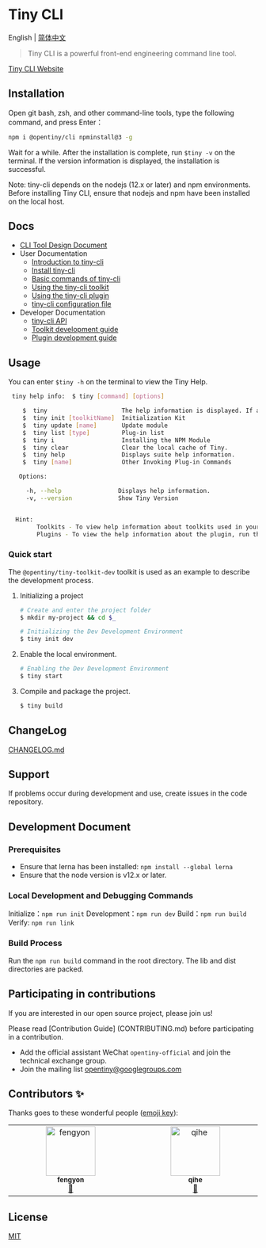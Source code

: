 # Tiny CLI

English | [简体中文](README.zh-CN.md)

> Tiny CLI is a powerful front-end engineering command line tool.

[Tiny CLI Website](https://opentiny.design/tiny-cli/home)


## Installation

Open git bash, zsh, and other command-line tools, type the following command, and press Enter：

```bash
npm i @opentiny/cli npminstall@3 -g
```

Wait for a while. After the installation is complete, run `$tiny -v` on the terminal. If the version information is displayed, the installation is successful.

Note: tiny-cli depends on the nodejs (12.x or later) and npm environments. Before installing Tiny CLI, ensure that nodejs and npm have been installed on the local host.

## Docs

* [CLI Tool Design Document](docs/tool-design.md)
* User Documentation
	* [Introduction to tiny-cli](docs/use-summary.md)
	* [Install tiny-cli](docs/use-install.md)
	* [Basic commands of tiny-cli](docs/use-cli.md)
	* [Using the tiny-cli toolkit](docs/use-toolkit.md)
	* [Using the tiny-cli plugin](docs/use-plugin.md)
	* [tiny-cli configuration file](docs/use-config.md)
* Developer Documentation
	* [tiny-cli API](docs/api.md)
	* [Toolkit development guide](docs/dev-toolkit.md)
	* [Plugin development guide](docs/dev-plugin.md)

## Usage

You can enter `$tiny -h` on the terminal to view the Tiny Help.

```bash
 tiny help info:  $ tiny [command] [options]

    $  tiny                     The help information is displayed. If a toolkit is used in the directory, the help information of the toolkit is also displayed.
    $  tiny init [toolkitName]  Initialization Kit
    $  tiny update [name]       Update module
    $  tiny list [type]         Plug-in list
    $  tiny i                   Installing the NPM Module
    $  tiny clear               Clear the local cache of Tiny.
    $  tiny help                Displays suite help information.
    $  tiny [name]              Other Invoking Plug-in Commands

   Options:

     -h, --help                Displays help information.
     -v, --version             Show Tiny Version


  Hint:
		Toolkits - To view help information about toolkits used in your project, execute this command in the project root directory.
		Plugins - To view the help information about the plugin, run the tiny [name] help command, for example, tiny git help.
```

### Quick start

The `@opentiny/tiny-toolkit-dev` toolkit is used as an example to describe the development process.


1. Initializing a project

	```bash
	# Create and enter the project folder
	$ mkdir my-project && cd $_
	
	# Initializing the Dev Development Environment
	$ tiny init dev
	```
	
3. Enable the local environment.

	```bash
	# Enabling the Dev Development Environment
	$ tiny start
	```

4. Compile and package the project.

	```bash
	$ tiny build
	```	

## ChangeLog

[CHANGELOG.md](CHANGELOG.md)

## Support

If problems occur during development and use, create issues in the code repository.

## Development Document

### Prerequisites

* Ensure that lerna has been installed: `npm install --global lerna`
* Ensure that the node version is v12.x or later.

### Local Development and Debugging Commands

Initialize：`npm run init`
Development：`npm run dev`
Build：`npm run build`
Verify: `npm run link`

### Build Process

Run the `npm run build` command in the root directory. The lib and dist directories are packed.


## Participating in contributions

If you are interested in our open source project, please join us!

Please read [Contribution Guide] (CONTRIBUTING.md) before participating in a contribution.

- Add the official assistant WeChat `opentiny-official` and join the technical exchange group.
- Join the mailing list opentiny@googlegroups.com

## Contributors ✨

Thanks goes to these wonderful people ([emoji key](https://allcontributors.org/docs/en/emoji-key)):

<!-- ALL-CONTRIBUTORS-LIST:START - Do not remove or modify this section -->
<!-- prettier-ignore-start -->
<!-- markdownlint-disable -->
<table>
  <tbody>
    <tr>
      <td align="center" valign="top" width="14.28%"><a href="https://github.com/fengyon"><img src="https://avatars.githubusercontent.com/u/84690330?v=4?s=100" width="100px;" alt="fengyon"/><br /><sub><b>fengyon</b></sub></a><br /><a href="https://github.com/opentiny/tiny-cli/commits?author=fengyon" title="Documentation">📖</a></td>
      <td align="center" valign="top" width="14.28%"><a href="https://github.com/howling-wind"><img src="https://avatars.githubusercontent.com/u/119645349?v=4?s=100" width="100px;" alt="qihe"/><br /><sub><b>qihe</b></sub></a><br /><a href="https://github.com/opentiny/tiny-cli/commits?author=howling-wind" title="Documentation">📖</a></td>
    </tr>
  </tbody>
</table>

<!-- markdownlint-restore -->
<!-- prettier-ignore-end -->

<!-- ALL-CONTRIBUTORS-LIST:END -->

## License

[MIT](LICENSE)
